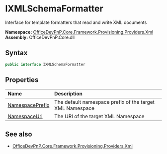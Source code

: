 # IXMLSchemaFormatter
 Interface for template formatters that read and write XML documents   

**Namespace:** [OfficeDevPnP.Core.Framework.Provisioning.Providers.Xml](OfficeDevPnP.Core.Framework.Provisioning.Providers.Xml.md)  
**Assembly:** OfficeDevPnP.Core.dll  
## Syntax
```C#
public interface IXMLSchemaFormatter
```
## Properties
|**Name**|**Description**|
|:-----|:-----|
| [NamespacePrefix](OfficeDevPnP.Core.Framework.Provisioning.Providers.Xml.IXMLSchemaFormatter.NamespacePrefix.md) | The default namespace prefix of the target XML Namespace
| [NamespaceUri](OfficeDevPnP.Core.Framework.Provisioning.Providers.Xml.IXMLSchemaFormatter.NamespaceUri.md) | The URI of the target XML Namespace
## See also
- [OfficeDevPnP.Core.Framework.Provisioning.Providers.Xml](OfficeDevPnP.Core.Framework.Provisioning.Providers.Xml.md)
